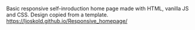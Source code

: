 Basic responsive self-inroduction home page made with HTML, vanilla JS and CSS. Design copied from a template.
https://ljoskold.github.io/Responsive_homepage/
